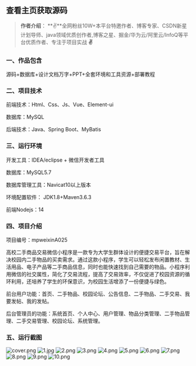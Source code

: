  
## 查看主页获取源码

> **作者介绍**： **✌**全网粉丝10W+本平台特邀作者、博客专家、CSDN新星计划导师、java领域优质创作者,博客之星、掘金/华为云/阿里云/InfoQ等平台优质作者、专注于项目实战 **✌**

  

### 一、作品包含

源码+数据库+设计文档万字+PPT+全套环境和工具资源+部署教程

### 二、项目技术

前端技术：Html、Css、Js、Vue、Element-ui

数据库：MySQL

后端技术：Java、Spring Boot、MyBatis

  

### 三、运行环境

开发工具：IDEA/eclipse + 微信开发者工具

数据库：MySQL5.7

数据库管理工具：Navicat10以上版本

环境配置软件： JDK1.8+Maven3.6.3

前端Nodejs：14


### 四、项目介绍
项目编号：mpweixinA025

高校二手商品交易微信小程序是一款专为大学生群体设计的便捷交易平台，旨在解决校园内二手物品的买卖需求。通过这款小程序，学生可以轻松发布闲置教材、生活用品、电子产品等二手商品信息，同时也能快速找到自己需要的物品。小程序利用微信的社交属性，简化了交易流程，提高了交易效率，不仅促进了校园资源的循环利用，还培养了学生的环保意识，为校园生活增添了一份便捷与绿色。

前台用户功能：首页、二手物品、校园论坛、公告信息、二手物品、二手交易、我要发帖、我的发帖。

后台管理员的功能：系统首页、个人中心、用户管理、物品分类管理、二手物品管理、二手交易管理、校园论坛、系统管理。

### 五、运行截图

![cover.png](./cover.png)
![1.jpg](./1.jpg)
![2.png](./2.png)
![3.png](./3.png)
![4.png](./4.png)
![5.png](./5.png)
![6.png](./6.png)
![7.png](./7.png)
![8.png](./8.png)
![9.png](./9.png)
![10.png](./10.png)




  
